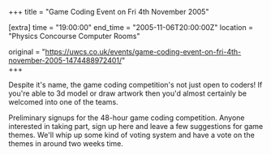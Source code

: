 +++
title = "Game Coding Event on Fri 4th November 2005"

[extra]
time = "19:00:00"
end_time = "2005-11-06T20:00:00Z"
location = "Physics Concourse Computer Rooms"

original = "https://uwcs.co.uk/events/game-coding-event-on-fri-4th-november-2005-1474488972401/"    
+++

Despite it's name, the game coding competition's not just open to coders\! If you're able to 3d model or draw artwork then you'd almost certainly be welcomed into one of the teams.  
  
Preliminary signups for the 48-hour game coding competition. Anyone interested in taking part, sign up here and leave a few suggestions for game themes. We'll whip up some kind of voting system and have a vote on the themes in around two weeks time.

